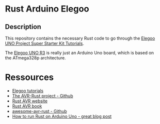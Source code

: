 # Rust Arduino Elegoo

## Description

This repository contains the necessary Rust code to go through the [Elegoo UNO Project Super Starter Kit Tutorials](https://www.elegoo.com/blogs/arduino-projects/elegoo-uno-project-super-starter-kit-tutorial).

The [Elegoo UNO R3](./elegoo_uno_datasheet.pdf) is really just an Arduino Uno board, which is based on the ATmega328p architecture.

# Ressources

- [Elegoo tutorials](https://www.elegoo.com/pages/arduino-kits-support-files)
- [The AVR-Rust project - Github](https://github.com/avr-rust)
- [Rust AVR website](https://www.avr-rust.com/)
- [Rust AVR book](https://book.avr-rust.com/)
- [awesome-avr-rust - Github](https://github.com/avr-rust/awesome-avr-rust)
- [How to run Rust on Arduino Uno - great blog post](https://dev.to/creativcoder/how-to-run-rust-on-arduino-uno-40c0)
